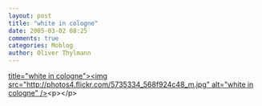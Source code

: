 ```yaml
---
layout: post
title: "white in cologne"
date: 2005-03-02 08:25
comments: true
categories: Moblog
author: Oliver Thylmann
---
```



[ title=&quot;white in cologne&quot;&gt;&lt;img src=&quot;http://photos4.flickr.com/5735334_568f924c48_m.jpg&quot; alt=&quot;white in cologne&quot; /&gt;](http://www.flickr.com/photos/oliver/5735334/)&lt;p&gt;&lt;/p&gt;


